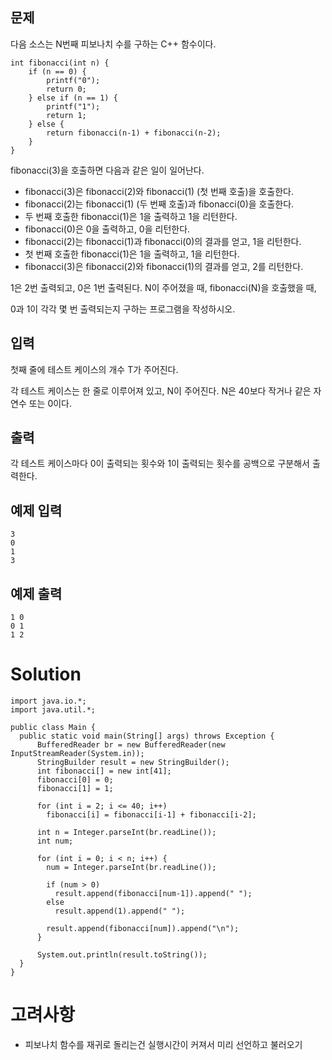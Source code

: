## 문제
다음 소스는 N번째 피보나치 수를 구하는 C++ 함수이다.
```
int fibonacci(int n) {
    if (n == 0) {
        printf("0");
        return 0;
    } else if (n == 1) {
        printf("1");
        return 1;
    } else {
        return fibonacci(n‐1) + fibonacci(n‐2);
    }
}
```

fibonacci(3)을 호출하면 다음과 같은 일이 일어난다.

- fibonacci(3)은 fibonacci(2)와 fibonacci(1) (첫 번째 호출)을 호출한다.
- fibonacci(2)는 fibonacci(1) (두 번째 호출)과 fibonacci(0)을 호출한다.
- 두 번째 호출한 fibonacci(1)은 1을 출력하고 1을 리턴한다.
- fibonacci(0)은 0을 출력하고, 0을 리턴한다.
- fibonacci(2)는 fibonacci(1)과 fibonacci(0)의 결과를 얻고, 1을 리턴한다.
- 첫 번째 호출한 fibonacci(1)은 1을 출력하고, 1을 리턴한다.
- fibonacci(3)은 fibonacci(2)와 fibonacci(1)의 결과를 얻고, 2를 리턴한다.

1은 2번 출력되고, 0은 1번 출력된다. N이 주어졌을 때, fibonacci(N)을 호출했을 때, 

0과 1이 각각 몇 번 출력되는지 구하는 프로그램을 작성하시오.

## 입력
첫째 줄에 테스트 케이스의 개수 T가 주어진다.

각 테스트 케이스는 한 줄로 이루어져 있고, N이 주어진다. N은 40보다 작거나 같은 자연수 또는 0이다.

## 출력
각 테스트 케이스마다 0이 출력되는 횟수와 1이 출력되는 횟수를 공백으로 구분해서 출력한다.

## 예제 입력
```
3
0
1
3
```

## 예제 출력
```
1 0
0 1
1 2
```

# Solution
```
import java.io.*;
import java.util.*;

public class Main {
  public static void main(String[] args) throws Exception {
      BufferedReader br = new BufferedReader(new InputStreamReader(System.in));
      StringBuilder result = new StringBuilder();
      int fibonacci[] = new int[41];
      fibonacci[0] = 0;
      fibonacci[1] = 1;

      for (int i = 2; i <= 40; i++)
        fibonacci[i] = fibonacci[i-1] + fibonacci[i-2];
      
      int n = Integer.parseInt(br.readLine());
      int num;
    
      for (int i = 0; i < n; i++) {
        num = Integer.parseInt(br.readLine());
        
        if (num > 0) 
          result.append(fibonacci[num-1]).append(" ");
        else
          result.append(1).append(" ");
        
        result.append(fibonacci[num]).append("\n");
      }
      
      System.out.println(result.toString());
  }
}
```

# 고려사항
- 피보나치 함수를 재귀로 돌리는건 실행시간이 커져서 미리 선언하고 불러오기
